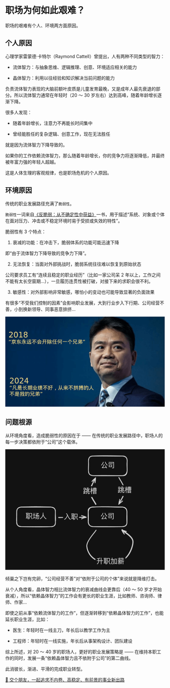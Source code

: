 # 职场为何如此艰难？

职场的艰难有个人、环境两方面原因。

## 个人原因

心理学家雷蒙德·卡特尔（Raymond Cattell）曾提出，人有两种不同类型的智力：

- 流体智力：与抽象思维、逻辑推理、创意、环境适应相关的能力

- 晶体智力：利用以往经验和知识解决当前问题的能力

负责流体智力表现的大脑前额叶皮质是儿童发育最晚，又是成年人最先衰退的部分。所以流体智力通常在年轻时（20 ～ 30 岁左右）达到高峰，随着年龄增长逐渐下降。

很多人发现：

- 随着年龄增长，注意力不再能长时间集中

- 曾经能胜任的复杂逻辑、创意工作，现在无法胜任

就是因为流体智力下降导致的。

如果你的工作依赖流体智力，那么随着年龄增长，你的竞争力将逐渐降低，并最终被年富力强的年轻人超越。

这是人体生理的客观规律，也是职场危机的个人原因。

## 环境原因

传统的职业发展路径充满了`脆弱性`。

`脆弱性`一词来自[《反脆弱：从不确定性中获益》](https://book.douban.com/subject/25782902/)一书，用于描述“系统、对象或个体在面对压力、冲击或不稳定环境时易于受损或失效的特性”。

脆弱性有 3 个特点：

1. 衰减的功能：在冲击下，脆弱体系的功能可能迅速下降

即“由于流体智力下降导致的竞争力下降”。

2. 无法恢复：当面对外部挑战时，脆弱系统往往难以恢复到原始状态

公司要求员工有“连续且稳定的职业经历”（比如一家公司呆 2 年以上，工作之间不能有太长空窗期...），一旦履历连贯性被打破，对接下来的求职会很不利。

3. 敏感性：对外部影响非常敏感，哪怕小的变动也可能导致显著的负面效果

有很多“不受我们控制的因素”会影响职业发展，大到行业步入下行期、公司经营不善，小到换新领导、同事恶意排挤...

![强哥语录](/imgs/jd.png)

## 问题根源

从环境角度看，造成脆弱性的原因在于 —— 在传统的职业发展路径中，职场人的每一步决策都依附于“公司”这个载体。

![传统职业路径](/imgs/traditional.jpg)

倾巢之下岂有完卵，“公司经营不善”对“依附于公司的个体”来说就是降维打击。

从个人角度看，晶体智力相比流体智力的衰减曲线会更靠后（40 ～ 50 岁才开始衰减），所以“依赖晶体智力”的工作会有更长的职业生涯，比如教师、咨询师、律师、作家...

即使之前从事“依赖流体智力的工作”，但逐渐转移到“依赖晶体智力的工作”，也能延长职业生涯，比如：

- 医生：年轻时在一线主刀，年长后以教学工作为主

- 工程师：年轻时在一线实施，年长后从事架构设计、团队建设

综上所述，对 20 ～ 40 岁的职场人，更好的职业发展策略是 —— 在维持本职工作的同时，发展一条“依赖晶体智力且不依附于公司”的第二曲线。

此消彼长，渐进、平滑的完成职业转型。

[:ghost: 交个朋友，一起追求不内卷、高稳定、有前景的事业新出路](/docs/about.md)
